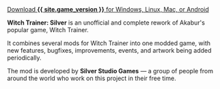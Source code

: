 ---
---

<div class="download">
    <a href="{% link download.md %}" class="btn">Download <strong>{{ site.game_version }}</strong> for Windows, Linux, Mac, or Android</a>
</div>

**Witch Trainer: Silver** is an unofficial and complete rework of Akabur's popular game, Witch Trainer.

It combines several mods for Witch Trainer into one modded game, with new features, bugfixes, improvements, events, and artwork being added periodically.

The mod is developed by **Silver Studio Games** &mdash; a group of people from around the world who work on this project in their free time.
